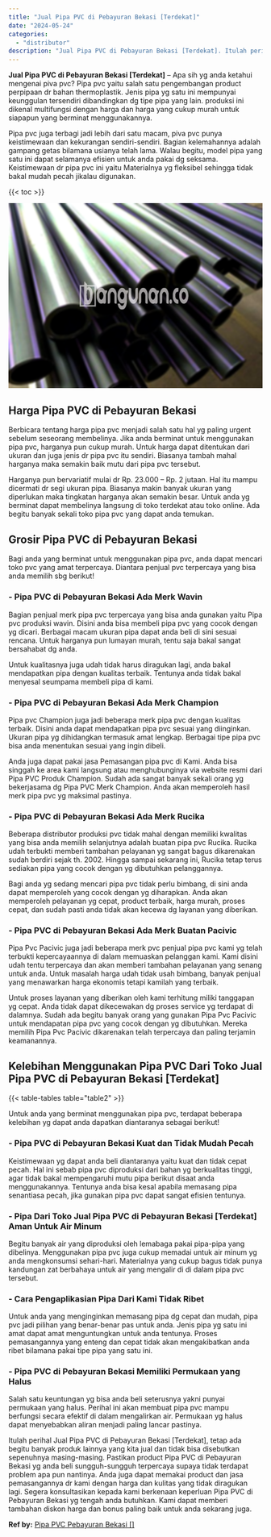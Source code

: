 ```yaml
---
title: "Jual Pipa PVC di Pebayuran Bekasi [Terdekat]"
date: "2024-05-24"
categories: 
  - "distributor"
description: "Jual Pipa PVC di Pebayuran Bekasi [Terdekat]. Itulah perihal Jual Pipa PVC di Pebayuran Bekasi [Terdekat], tetap ada begitu banyak produk lainnya yang kita..."
---
```


**Jual Pipa PVC di Pebayuran Bekasi \[Terdekat\]** – Apa sih yg anda ketahui mengenai piva pvc? Pipa pvc yaitu salah satu pengembangan product perpipaan dr bahan thermoplastik. Jenis pipa yg satu ini mempunyai keunggulan tersendiri dibandingkan dg tipe pipa yang lain. produksi ini dikenal multifungsi dengan harga dan harga yang cukup murah untuk siapapun yang berminat menggunakannya.

Pipa pvc juga terbagi jadi lebih dari satu macam, piva pvc punya keistimewaan dan kekurangan sendiri-sendiri. Bagian kelemahannya adalah gampang getas bilamana usianya telah lama. Walau begitu, model pipa yang satu ini dapat selamanya efisien untuk anda pakai dg seksama. Keistimewaan dr pipa pvc ini yaitu Materialnya yg fleksibel sehingga tidak bakal mudah pecah jikalau digunakan.

{{< toc >}}

![Jual Pipa PVC di Pebayuran Bekasi [Terdekat]](/images/jaul-pipa-pvc-07.png)

## Harga Pipa PVC di Pebayuran Bekasi

Berbicara tentang harga pipa pvc menjadi salah satu hal yg paling urgent sebelum seseorang membelinya. Jika anda berminat untuk menggunakan pipa pvc, harganya pun cukup murah. Untuk harga dapat ditentukan dari ukuran dan juga jenis dr pipa pvc itu sendiri. Biasanya tambah mahal harganya maka semakin baik mutu dari pipa pvc tersebut.

Harganya pun bervariatif mulai dr Rp. 23.000 – Rp. 2 jutaan. Hal itu mampu dicermati dr segi ukuran pipa. Biasanya makin banyak ukuran yang diperlukan maka tingkatan harganya akan semakin besar. Untuk anda yg berminat dapat membelinya langsung di toko terdekat atau toko online. Ada begitu banyak sekali toko pipa pvc yang dapat anda temukan.

## Grosir Pipa PVC di Pebayuran Bekasi

Bagi anda yang berminat untuk menggunakan pipa pvc, anda dapat mencari toko pvc yang amat terpercaya. Diantara penjual pvc terpercaya yang bisa anda memilih sbg berikut!

### \- Pipa PVC di Pebayuran Bekasi Ada Merk Wavin

Bagian penjual merk pipa pvc terpercaya yang bisa anda gunakan yaitu Pipa pvc produksi wavin. Disini anda bisa membeli pipa pvc yang cocok dengan yg dicari. Berbagai macam ukuran pipa dapat anda beli di sini sesuai rencana. Untuk harganya pun lumayan murah, tentu saja bakal sangat bersahabat dg anda.

Untuk kualitasnya juga udah tidak harus diragukan lagi, anda bakal mendapatkan pipa dengan kualitas terbaik. Tentunya anda tidak bakal menyesal seumpama membeli pipa di kami.

### \- Pipa PVC di Pebayuran Bekasi Ada Merk Champion

Pipa pvc Champion juga jadi beberapa merk pipa pvc dengan kualitas terbaik. Disini anda dapat mendapatkan pipa pvc sesuai yang diinginkan. Ukuran pipa yg dihidangkan termasuk amat lengkap. Berbagai tipe pipa pvc bisa anda menentukan sesuai yang ingin dibeli.

Anda juga dapat pakai jasa Pemasangan pipa pvc di Kami. Anda bisa singgah ke area kami langsung atau menghubunginya via website resmi dari Pipa PVC Produk Champion. Sudah ada sangat banyak sekali orang yg bekerjasama dg Pipa PVC Merk Champion. Anda akan memperoleh hasil merk pipa pvc yg maksimal pastinya.

### \- Pipa PVC di Pebayuran Bekasi Ada Merk Rucika

Beberapa distributor produksi pvc tidak mahal dengan memiliki kwalitas yang bisa anda memilih selanjutnya adalah buatan pipa pvc Rucika. Rucika udah terbukti memberi tambahan pelayanan yg sangat bagus dikarenakan sudah berdiri sejak th. 2002. Hingga sampai sekarang ini, Rucika tetap terus sediakan pipa yang cocok dengan yg dibutuhkan pelanggannya.

Bagi anda yg sedang mencari pipa pvc tidak perlu bimbang, di sini anda dapat memperoleh yang cocok dengan yg diharapkan. Anda akan memperoleh pelayanan yg cepat, product terbaik, harga murah, proses cepat, dan sudah pasti anda tidak akan kecewa dg layanan yang diberikan.

### \- Pipa PVC di Pebayuran Bekasi Ada Merk Buatan Pacivic

Pipa Pvc Pacivic juga jadi beberapa merk pvc penjual pipa pvc kami yg telah terbukti kepercayaannya di dalam memuaskan pelanggan kami. Kami disini udah tentu terpercaya dan akan memberi tambahan pelayanan yang senang untuk anda. Untuk masalah harga udah tidak usah bimbang, banyak penjual yang menawarkan harga ekonomis tetapi kamilah yang terbaik.

Untuk proses layanan yang diberikan oleh kami terhitung miliki tanggapan yg cepat. Anda tidak dapat dikecewakan dg proses service yg terdapat di dalamnya. Sudah ada begitu banyak orang yang gunakan Pipa Pvc Pacivic untuk mendapatan pipa pvc yang cocok dengan yg dibutuhkan. Mereka memilih Pipa Pvc Pacivic dikarenakan telah terpercaya dan paling terjamin keamanannya.

## Kelebihan Menggunakan Pipa PVC Dari Toko Jual Pipa PVC di Pebayuran Bekasi \[Terdekat\]

{{< table-tables table="table2" >}}

Untuk anda yang berminat menggunakan pipa pvc, terdapat beberapa kelebihan yg dapat anda dapatkan diantaranya sebagai berikut!

### \- Pipa PVC di Pebayuran Bekasi Kuat dan Tidak Mudah Pecah

Keistimewaan yg dapat anda beli diantaranya yaitu kuat dan tidak cepat pecah. Hal ini sebab pipa pvc diproduksi dari bahan yg berkualitas tinggi, agar tidak bakal mempengaruhi mutu pipa berikut disaat anda menggunakannya. Tentunya anda bisa kesal apabila memasang pipa senantiasa pecah, jika gunakan pipa pvc dapat sangat efisien tentunya.

### \- Pipa Dari Toko Jual Pipa PVC di Pebayuran Bekasi \[Terdekat\] Aman Untuk Air Minum

Begitu banyak air yang diproduksi oleh lemabaga pakai pipa-pipa yang dibelinya. Menggunakan pipa pvc juga cukup memadai untuk air minum yg anda mengkonsumsi sehari-hari. Materialnya yang cukup bagus tidak punya kandungan zat berbahaya untuk air yang mengalir di di dalam pipa pvc tersebut.

### \- Cara Pengaplikasian Pipa Dari Kami Tidak Ribet

Untuk anda yang menginginkan memasang pipa dg cepat dan mudah, pipa pvc jadi pilihan yang benar-benar pas untuk anda. Jenis pipa yg satu ini amat dapat amat menguntungkan untuk anda tentunya. Proses pemasangannya yang enteng dan cepat tidak akan mengakibatkan anda ribet bilamana pakai tipe pipa yang satu ini.

### \- Pipa PVC di Pebayuran Bekasi Memiliki Permukaan yang Halus

Salah satu keuntungan yg bisa anda beli seterusnya yakni punyai permukaan yang halus. Perihal ini akan membuat pipa pvc mampu berfungsi secara efektif di dalam mengalirkan air. Permukaan yg halus dapat menyebabkan aliran menjadi paling lancar pastinya.

Itulah perihal Jual Pipa PVC di Pebayuran Bekasi \[Terdekat\], tetap ada begitu banyak produk lainnya yang kita jual dan tidak bisa disebutkan sepenuhnya masing-masing. Pastikan product Pipa PVC di Pebayuran Bekasi yg anda beli sungguh-sungguh terpercaya supaya tidak terdapat problem apa pun nantinya. Anda juga dapat memakai product dan jasa pemasangannya dr kami dengan harga dan kulitas yang tidak diragukan lagi. Segera konsultasikan kepada kami berkenaan keperluan Pipa PVC di Pebayuran Bekasi yg tengah anda butuhkan. Kami dapat memberi tambahan diskon harga dan bonus paling baik untuk anda sekarang juga.

**Ref by:** [Pipa PVC Pebayuran Bekasi []](https://id.wikipedia.org/wiki/Pipa)
